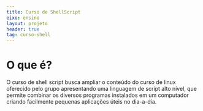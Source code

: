 ```yaml
---
title: Curso de ShellScript
eixo: ensino
layout: projeto
header: true
tag: curso-shell
---
```


# O que é?
O curso de shell script busca ampliar o conteúdo do curso de linux oferecido pelo grupo apresentando uma linguagem de script alto nível, que permite combinar os diversos programas instalados em um computador criando facilmente pequenas aplicações úteis no dia-a-dia.
